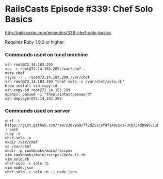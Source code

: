 # RailsCasts Episode #339: Chef Solo Basics

http://railscasts.com/episodes/339-chef-solo-basics

Requires Ruby 1.9.2 or higher.

### Commands used on local machine

```
ssh root@72.14.183.209
scp -r root@72.14.183.209:/var/chef .
mate chef
rsync -r . root@72.14.183.209:/var/chef
ssh root@72.14.183.209 "chef-solo -c /var/chef/solo.rb"
brew install ssh-copy-id
ssh-copy-id root@72.14.183.209
openssl passwd -1 "theplaintextpassword"
ssh deployer@72.14.183.209
```

### Commands used on server

```
curl -L https://gist.github.com/raw/2307959/ff2d251c9f4f149c5ca73c873ad8990711b3ca74/chef_solo_bootstrap.sh | bash
ruby -v
chef-solo -v
mkdir /var/chef
cd /var/chef
mkdir -p cookbooks/main/recipes
vim cookbooks/main/recipes/default.rb
vim solo.rb
chef-solo -c solo.rb
vim node.json
chef-solo -c solo.rb -j node.json
```
